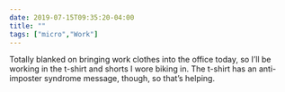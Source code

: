 ```yaml
---
date: 2019-07-15T09:35:20-04:00
title: ""
tags: ["micro","Work"]
---
```

Totally blanked on bringing work clothes into the office today, so I’ll be working in the t-shirt and shorts I wore biking in. The t-shirt has an anti-imposter syndrome message, though, so that’s helping.
